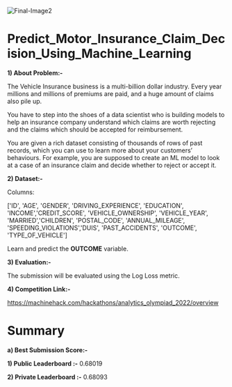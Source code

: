 ![Final-Image2](https://user-images.githubusercontent.com/84449238/194903256-1fce3396-67b6-420b-afec-3487c834434b.jpg)

# Predict_Motor_Insurance_Claim_Decision_Using_Machine_Learning

**1) About Problem:-**

The Vehicle Insurance business is a multi-billion dollar industry. Every year millions and millions of premiums are paid, and a huge amount of claims also pile up. 

You have to step into the shoes of a data scientist who is building models to help an insurance company understand which claims are worth rejecting and the claims which should be accepted for reimbursement. 

You are given a rich dataset consisting of thousands of rows of past records, which you can use to learn more about your customers’ behaviours. For example, you are supposed to create an ML model to look at a case of an insurance claim and decide whether to reject or accept it. 

**2) Dataset:-**

Columns: 

['ID', 'AGE', 'GENDER', 'DRIVING_EXPERIENCE', 'EDUCATION', 'INCOME','CREDIT_SCORE', 'VEHICLE_OWNERSHIP', 'VEHICLE_YEAR', 'MARRIED','CHILDREN', 'POSTAL_CODE', 'ANNUAL_MILEAGE', 'SPEEDING_VIOLATIONS','DUIS', 'PAST_ACCIDENTS', 'OUTCOME', 'TYPE_OF_VEHICLE']

 Learn and predict the **OUTCOME** variable.
 
 **3) Evaluation:-**
 
 The submission will be evaluated using the Log Loss metric.
 
 **4) Competition Link:-**
 
 https://machinehack.com/hackathons/analytics_olympiad_2022/overview 

# Summary
**a) Best Submission Score:-**

**1) Public Leaderboard :-** 0.68019

**2) Private Leaderboard :-** 0.68093
